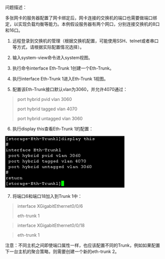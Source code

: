 问题描述：

多张网卡的服务器配置了网卡绑定后，网卡连接的交换机的端口也需要做端口绑定，以实现负载均衡等能力。本例假设服务器有两个网口，分别连接交换机的8口和16口。




1.	远程登录到交换机的管理（根据交换机配置，可能使用SSH、telnet或者串口等方式，请根据实际配置情况选择）。

2.	输入system-view命令进入system视图。
3.	执行命令interface Eth-Trunk 1创建一个Eth-Trunk。
4.	执行interface Eth-Trunk 1进入Eth-Trunk 1视图。
5.	配置该Eth-Trunk接口默认vlan为3060，并允许4070通过： 


   
> port  hybrid  pvid  vlan  3060
> 
> port  hybrid  tagged  vlan  4070
> 
> port  hybrid  untagged  vlan  3060
> 


6.	执行display this查看Eth-Trunk 1的配置：

![](pic/8.png)

7.	将端口6和端口18加入到Trunk 1中：

> interface  XGigabitEthernet0/0/6
> 
> eth-trunk 1

> interface  XGigabitEthernet0/0/18

> eth-trunk 1


注意：不同主机之间即使端口属性一样，也应该配置不同的Trunk，例如如果配置下一台主机的聚合策略，则需要创建一个新的eth-trunk 2。